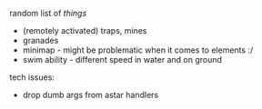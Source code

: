 random list of *things*
 - (remotely activated) traps, mines
 - granades
 - minimap - might be problematic when it comes to elements :/
 - swim ability - different speed in water and on ground


tech issues:
 - drop dumb args from astar handlers
